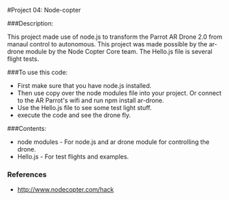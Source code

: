 #Project 04: Node-copter

###Description:

This project made use of node.js to transform the Parrot AR Drone 2.0 from manaul control to autonomous. This project was made possible by the ar-drone module by the Node Copter Core team. The Hello.js file is several flight tests.

###To use this code:
* First make sure that you have node.js installed.
* Then use copy over the node modules file into your project. Or connect to the AR Parrot's wifi and run npm install ar-drone.
* Use the Hello.js file to see some test light stuff.
* execute the code and see the drone fly.

###Contents:
* node modules - For node.js and ar drone module for controlling the drone.
* Hello.js - For test flights and examples. 

### References
* http://www.nodecopter.com/hack